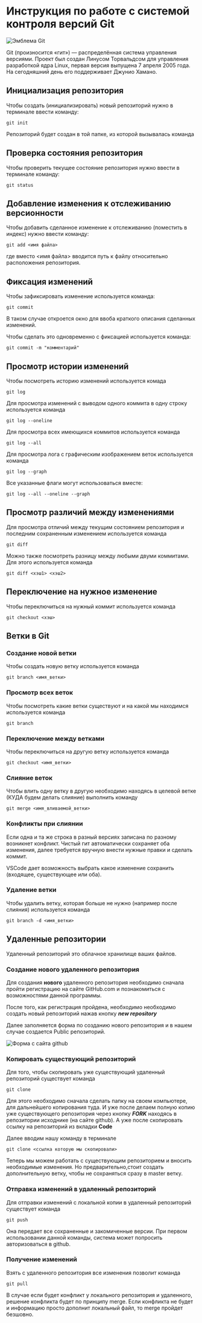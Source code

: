 # **Инструкция по работе с системой контроля версий Git**

![Эмблема Git](git.jpg)

Git (произносится «гит») — распределённая система управления версиями. Проект был создан Линусом Торвальдсом для управления разработкой ядра Linux, первая версия выпущена 7 апреля 2005 года. На сегодняшний день его поддерживает Джунио Хамано.

## Инициализация репозитория

Чтобы создать (инициализировать) новый репозиторий нужно в терминале ввести команду:

    git init

Репозиторий будет создан в той папке, из которой вызывалась команда

## Проверка состояния репозитория

Чтобы проверить текущее состояние репозитория нужно ввести в терминале команду:

    git status

## Добавление изменения к отслеживанию версионности

Чтобы добавить сделанное изменение к отслеживанию (поместить в индекс) нужно ввести команду:

    git add <имя файла>

где вместо <имя файла> вводится путь к файлу относительно расположения репозитория.

## Фиксация изменений

Чтобы зафиксировать изменение используется команда:

    git commit

В таком случае откроется окно для ввоба краткого описания сделанных изменений.

Чтобы сделать это одновременно с фиксацией используется команда:

    git commit -m "комментарий"

## Просмотр истории изменений

Чтобы посмотреть историю изменений используется комада

    git log

Для просмотра изменений с выводом одного коммита в одну строку используется команда

    git log --oneline

Для просмотра всех имеющихся коммитов используется команда

    git log --all

Для просмотра лога с графическим изображением веток используется команда

    git log --graph

Все указанные флаги могут использоваться вместе:

    git log --all --oneline --graph

## Просмотр различий между изменениями

Для просмотра отличий между текущим состоянием репозитория и последним сохраненным изменением используется команда

    git diff

Можно также посмотреть разницу между любыми двуми коммитами. Для этого используется команда

    git diff <хэш1> <хэш2>

## Переключение на нужное изменение

Чтобы переключиться на нужный коммит используется команда

    git checkout <хэш>

## Ветки в Git

### Создание новой ветки

Чтобы создать новую ветку используется команда

    git branch <имя_ветки>

### Просмотр всех веток

Чтобы посмотреть какие ветки существуют и на какой мы находимся используется команда

    git branch

### Переключение между ветками

Чтобы переключиться на другую ветку используется команда

    git checkout <имя_ветки>

### Слияние веток

Чтобы влить одну ветку в другую необходимо находясь в целевой ветке (КУДА будем делать слияние) выполнить команду

    git merge <имя_вливаемой_ветки>

### Конфликты при слиянии

Если одна и та же строка в разный версиях записана по разному возникнет конфликт.
Чистый гит автоматически сохраняет оба изменения, далее требуется вручную внести нужные правки и сделать коммит.

VSСode дает возможность выбрать какое изменение сохранить (входящее, существующее или оба).

### Удаление ветки

Чтобы удалить ветку, которая больше не нужно (например после слияния) используется команда

    git branch -d <имя_ветки>

## Удаленные репозитории

Удаленный репозиторий это облачное хранилище ваших файлов.

### Создание нового удаленного репозитория

Для создания **нового** удаленного репозитория необходимо сначала пройти регистрацию на сайте GitHub.com и познакомиться с возможностями данной программы.

После того, как регистрация пройдена, необходимо необходимо создать новый репозиторий нажав кнопку __*new repository*__

Далее заполняется форма по созданию нового репозитория и в нашем случае создается Public репозиторий.

![Форма с сайта github](Image1.jpg)

### Копировать существующий репозиторий

Для того, чтобы скопировать уже существующий удаленный репозиторий существует команда 

    git clone

Для этого необходимо сначала сделать папку на своем компьютере, для дальнейшего копирования туда. И уже после делаем полную копию уже существующего репозитория через кнопку __*FORK*__ находясь в репозитории исходнике (на сайте github). А уже после скопировать ссылку на репозиторий из вкладки __Code__

Далее вводим нашу команду в терминале

    git clone <ссылка которую мы скопировали>

Теперь мы можем работать с существующим репозиторием и вносить необходимые изменения. Но предварительно,стоит создать дополнительную ветку, чтобы не сохраняться сразу в master ветку.

### Отправка изменений в удаленный репозиторий

Для отправки изменений с локальной копии в удаленный репозиторий существует команда 

    git push

Она передает все сохраненные и закомиченные версии.
При первом использовании данной команды, система может попросить авторизоваться в github.

### Получение изменений

Взять с удаленного репозитория все изменения позволит команда 

    git pull

В случае если будет конфликт у локального репозитория и удаленного, решение конфликта будет по принципу merge. Если конфликта не будет и информацию просто дополнит локальный файл, то merge пройдет безшовно.
